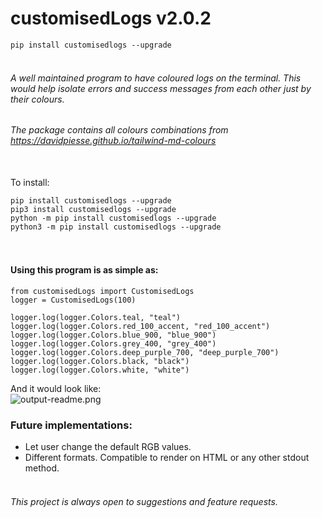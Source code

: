# customisedLogs v2.0.2

```pip install customisedlogs --upgrade```

###### <br>A well maintained program to have coloured logs on the terminal. This would help isolate errors and success messages from each other just by their colours.
###### The package contains all colours combinations from https://davidpiesse.github.io/tailwind-md-colours


<br>To install: 
```
pip install customisedlogs --upgrade
pip3 install customisedlogs --upgrade
python -m pip install customisedlogs --upgrade
python3 -m pip install customisedlogs --upgrade
```


#### <br><br>Using this program is as simple as:
```
from customisedLogs import CustomisedLogs
logger = CustomisedLogs(100)

logger.log(logger.Colors.teal, "teal")
logger.log(logger.Colors.red_100_accent, "red_100_accent")
logger.log(logger.Colors.blue_900, "blue_900")
logger.log(logger.Colors.grey_400, "grey_400")
logger.log(logger.Colors.deep_purple_700, "deep_purple_700")
logger.log(logger.Colors.black, "black")
logger.log(logger.Colors.white, "white")
```
And it would look like:<br>
![output-readme.png](https://raw.githubusercontent.com/BhaskarPanja93/customisedLogs/master/output-readme.png?raw=True)

### Future implementations:
* Let user change the default RGB values.
* Different formats. Compatible to render on HTML or any other stdout method.


###### <br>This project is always open to suggestions and feature requests.